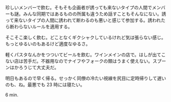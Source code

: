 珍しいメンバーで飲む。そもそも企画者が誘っても来ないタイプの人間でメンバーも謎。みんな同期ではあるものの所属も違うため話すこともそんなにない。誘って来ないタイプの人間に誘われて断わるのも悪いと感じて参加する。誘われたら断わらないルールを適用する。

そこそこ楽しく飲む。どことなくギクシャクしているけれど気は張らない感じ。もっとゆるいのもあるけど適度なゆるさ。

軽くパスタなんかをつついてビールを飲む。ワインメインの店で。はしが出てこない店は苦手だ。不器用なのでナイフやフォークの類はうまく使えない。スプーンはかろうじて大丈夫だ。

明日もあるので早く帰る。せっかく同僚の冷たい視線を尻目に定時帰りして遅いのも、ね。最悪でも 23 時には寝たい。

6 min.
